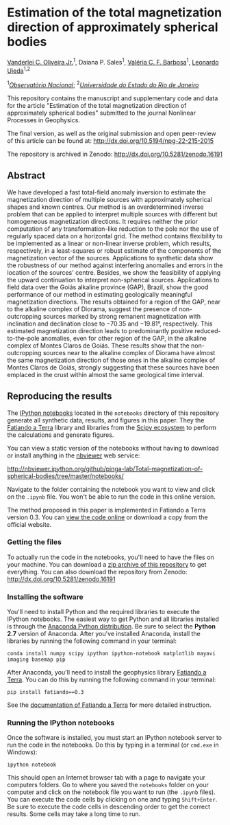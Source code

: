 # Estimation of the total magnetization direction of approximately spherical bodies

[Vanderlei C. Oliveira Jr.](http://www.pinga-lab.org/people/oliveira-jr.html)<sup>1</sup>,
Daiana P. Sales<sup>1</sup>,
[Valéria C. F. Barbosa](http://lattes.cnpq.br/0391036221142471)<sup>1</sup>,
[Leonardo Uieda](http://www.leouieda.com/)<sup>1,2</sup>

<sup>1</sup>[*Observatório Nacional*](http://www.on.br/);
<sup>2</sup>[*Universidade do Estado do Rio de Janeiro*](http://www.uerj.br/)

This repository contains the manuscript and supplementary code
and data for the article
"Estimation of the total magnetization direction of approximately spherical
bodies"
submitted to the journal Nonlinear Processes in Geophysics.

The final version, as well as the original submission and open peer-review of 
this article can be found at:
http://dx.doi.org/10.5194/npg-22-215-2015

The repository is archived in Zenodo: http://dx.doi.org/10.5281/zenodo.16191

## Abstract

We have developed a fast total-field anomaly inversion to estimate the 
magnetization direction of multiple sources with approximately spherical 
shapes and known centres. Our method is an overdetermined inverse problem 
that can be applied to interpret multiple sources with different but 
homogeneous magnetization directions. It requires neither the prior 
computation of any transformation-like reduction to the pole nor the 
use of regularly spaced data on a horizontal grid. The method contains 
flexibility to be implemented as a linear or non-linear inverse 
problem, which results, respectively, in a least-squares or robust 
estimate of the components of the magnetization vector of the sources. 
Applications to synthetic data show the robustness of our method 
against interfering anomalies and errors in the location of the 
sources' centre. Besides, we show the feasibility of applying the 
upward continuation to interpret non-spherical sources. 
Applications to field data over the Goiás alkaline province (GAP),
Brazil, show the good performance of our method in estimating 
geologically meaningful magnetization directions. The results 
obtained for a region of the GAP, near to the alkaline complex 
of Diorama, suggest the presence of non-outcropping sources 
marked by strong remanent magnetization with inclination and 
declination close to −70.35 and −19.81°, respectively. This 
estimated magnetization direction leads to predominantly 
positive reduced-to-the-pole anomalies, even for other region 
of the GAP, in the alkaline complex of Montes Claros de Goiás. 
These results show that the non-outcropping sources near to the 
alkaline complex of Diorama have almost the same magnetization 
direction of those ones in the alkaline complex of Montes Claros 
de Goiás, strongly suggesting that these sources have been 
emplaced in the crust within almost the same geological time 
interval.

## Reproducing the results

The [IPython notebooks](http://ipython.org/notebook.html) located in the
`notebooks` directory of this repository
generate all synthetic data, results, and figures in this paper.
They the [Fatiando a Terra](http://fatiando.org) library
and libraries from the [Scipy ecosystem](http://scipy.org/)
to perform the calculations and generate figures.

You can view a static version of the notebooks without having to download or
install anything in the
[nbviewer](http://nbviewer.ipython.org/) web service:

http://nbviewer.ipython.org/github/pinga-lab/Total-magnetization-of-spherical-bodies/tree/master/notebooks/

Navigate to the folder containing the notebook you want to view and click on
the `.ipynb` file. You won't be able to run the code in this online version.

The method proposed in this paper is implemented in Fatiando a Terra version
0.3. You can
[view the code online](https://github.com/fatiando/fatiando/blob/v0.3/fatiando/gravmag/magdir.py#L29)
or download a copy from the official website.

### Getting the files

To actually run the code in the notebooks,
you'll need to have the files on your machine.
You can download a
[zip archive of this repository](https://github.com/pinga-lab/Total-magnetization-of-spherical-bodies/archive/master.zip)
to get everything.
You can also download the repository from Zenodo:
http://dx.doi.org/10.5281/zenodo.16191

### Installing the software

You'll need to install Python and the required libraries
to execute the IPython notebooks.
The easiest way to get Python and all libraries installed
is through the
[Anaconda Python distribution](http://continuum.io/downloads).
Be sure to select the **Python 2.7** version of Anaconda.
After you've installed Anaconda,
install the libraries by running the following command
in your terminal:

    conda install numpy scipy ipython ipython-notebook matplotlib mayavi imaging basemap pip

After Anaconda, you'll need to install the geophysics library
[Fatiando a Terra](http://www.fatiando.org).
You can do this by running the following command
in your terminal:

    pip install fatiando==0.3

See the
[documentation of Fatiando a Terra](http://fatiando.github.io/v0.3/install.html)
for more detailed instruction.

### Running the IPython notebooks

Once the software is installed, you must start an IPython notebook server to
run the code in the notebooks.
Do this by typing in a terminal (or `cmd.exe` in Windows):

    ipython notebook

This should open an Internet browser tab with a page to navigate your computers
folders.
Go to where you saved the `notebooks` folder on your computer and click on
the notebook file you want to run (the `.ipynb` files).
You can execute the code cells by clicking on one and typing `Shift+Enter`.
Be sure to execute the code cells in descending order to get the correct
results.
Some cells may take a long time to run.
